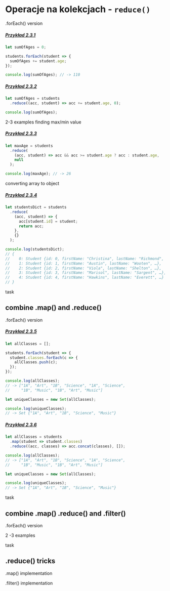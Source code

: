 # Operacje na kolekcjach - `reduce()`

.forEach() version

##### [Przykład 2.3.1](https://codepen.io/mmotel/pen/YQppNZ)
```js
let sumOfAges = 0;

students.forEach(student => {
  sumOfAges += student.age;
});

console.log(sumOfAges); // -> 110
```

##### [Przykład 2.3.2](https://codepen.io/mmotel/pen/KqNNmJ)
```js
let sumOfAges = students
  .reduce((acc, student) => acc += student.age, 0);

console.log(sumOfAges);
```

2-3 examples
finding max/min value

##### [Przykład 2.3.3](https://codepen.io/mmotel/pen/YQppEQ)
```js
let maxAge = students
  .reduce(
    (acc, student) => acc && acc >= student.age ? acc : student.age,
    null
  );

console.log(maxAge); // -> 26
```

converting array to object

##### [Przykład 2.3.4](https://codepen.io/mmotel/pen/OgbbvE)

```js
let studentsDict = students
  .reduce(
    (acc, student) => { 
      acc[student.id] = student; 
      return acc; 
    }, 
    {}
  );

console.log(studentsDict);
// {
//    0: Student {id: 0, firstName: "Christina", lastName: "Richmond", …},
//    1: Student {id: 1, firstName: "Austin", lastName: "Wooten", …},
//    2: Student {id: 2, firstName: "Viola", lastName: "Shelton", …},
//    3: Student {id: 3, firstName: "Marisol", lastName: "Sargent", …},
//    4: Student {id: 4, firstName: "Hawkins", lastName: "Everett", …}
// }
```

task 

## combine .map() and .reduce()

.forEach() version

##### [Przykład 2.3.5](https://codepen.io/mmotel/pen/OgbWze)
```js
let allClasses = [];

students.forEach(student => {
  student.classes.forEach(c => {
    allClasses.push(c);
  });
});

console.log(allClasses);
// -> ["1A", "Art", "1B", "Science", "1A", "Science", 
//     "1B", "Music", "1B", "Art", "Music"]

let uniqueClasses = new Set(allClasses);

console.log(uniqueClasses);
// -> Set {"1A", "Art", "1B", "Science", "Music"}
```

##### [Przykład 2.3.6](https://codepen.io/mmotel/pen/MobJXp)
```js
let allClasses = students
  .map(student => student.classes)
  .reduce((acc, classes) => acc.concat(classes), []);

console.log(allClasses);
// -> ["1A", "Art", "1B", "Science", "1A", "Science", 
//     "1B", "Music", "1B", "Art", "Music"] 

let uniqueClasses = new Set(allClasses);

console.log(uniqueClasses);
// -> Set {"1A", "Art", "1B", "Science", "Music"}
```

task

## combine .map() .reduce() and .filter()

.forEach() version

2 -3 examples

task

## .reduce() tricks

.map() implementation

.filter() implementation



